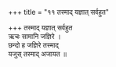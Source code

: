 +++
title = "११ तस्माद् यज्ञात् सर्वहुत"

+++
तस्माद् यज्ञात् सर्वहुत  
ऋचः सामानि जज्ञिरे ।  
छन्दो ह जज्ञिरे तस्माद्  
यजुस् तस्माद् अजायत ॥